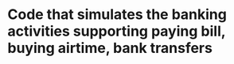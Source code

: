 # Code that simulates the banking activities supporting paying bill, buying airtime, bank transfers
